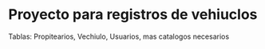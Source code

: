 # Proyecto para registros de vehiuclos

Tablas: Propitearios, Vechiulo, Usuarios, mas catalogos necesarios
